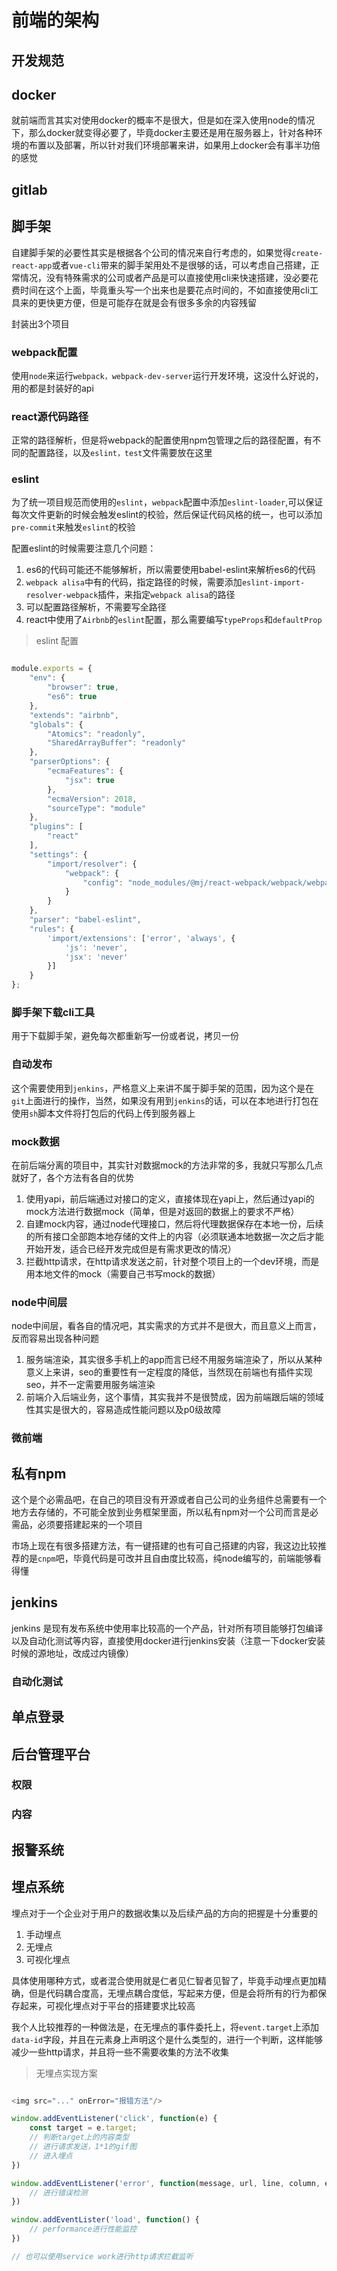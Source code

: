 # 前端的架构

## 开发规范

## docker

就前端而言其实对使用docker的概率不是很大，但是如在深入使用node的情况下，那么docker就变得必要了，毕竟docker主要还是用在服务器上，针对各种环境的布置以及部署，所以针对我们环境部署来讲，如果用上docker会有事半功倍的感觉

## gitlab

## 脚手架

自建脚手架的必要性其实是根据各个公司的情况来自行考虑的，如果觉得`create-react-app`或者`vue-cli`带来的脚手架用处不是很够的话，可以考虑自己搭建，正常情况，没有特殊需求的公司或者产品是可以直接使用cli来快速搭建，没必要花费时间在这个上面，毕竟重头写一个出来也是要花点时间的，不如直接使用cli工具来的更快更方便，但是可能存在就是会有很多多余的内容残留

封装出3个项目

### webpack配置

使用`node`来运行`webpack，webpack-dev-server`运行开发环境，这没什么好说的，用的都是封装好的api

### react源代码路径

正常的路径解析，但是将webpack的配置使用npm包管理之后的路径配置，有不同的配置路径，以及`eslint，test`文件需要放在这里

### eslint

为了统一项目规范而使用的`eslint`，`webpack`配置中添加`eslint-loader`,可以保证每次文件更新的时候会触发eslint的校验，然后保证代码风格的统一，也可以添加`pre-commit`来触发`eslint`的校验

配置eslint的时候需要注意几个问题：

1. es6的代码可能还不能够解析，所以需要使用babel-eslint来解析es6的代码
2. `webpack alisa`中有的代码，指定路径的时候，需要添加`eslint-import-resolver-webpack`插件，来指定`webpack alisa`的路径
3. 可以配置路径解析，不需要写全路径
4. react中使用了`Airbnb`的`eslint`配置，那么需要编写`typeProps`和`defaultProp`

> eslint 配置

```javascript

module.exports = {
    "env": {
        "browser": true,
        "es6": true
    },
    "extends": "airbnb",
    "globals": {
        "Atomics": "readonly",
        "SharedArrayBuffer": "readonly"
    },
    "parserOptions": {
        "ecmaFeatures": {
            "jsx": true
        },
        "ecmaVersion": 2018,
        "sourceType": "module"
    },
    "plugins": [
        "react"
    ],
    "settings": {
        "import/resolver": {
            "webpack": {
                "config": "node_modules/@mj/react-webpack/webpack/webpack.conf.js"
            }
        }
    },
    "parser": "babel-eslint",
    "rules": {
        'import/extensions': ['error', 'always', {
            'js': 'never',
            'jsx': 'never'
        }]
    }
};

```

### 脚手架下载cli工具

用于下载脚手架，避免每次都重新写一份或者说，拷贝一份

### 自动发布

这个需要使用到`jenkins`，严格意义上来讲不属于脚手架的范围，因为这个是在`git`上面进行的操作，当然，如果没有用到`jenkins`的话，可以在本地进行打包在使用`sh`脚本文件将打包后的代码上传到服务器上

### mock数据

在前后端分离的项目中，其实针对数据mock的方法非常的多，我就只写那么几点就好了，各个方法有各自的优势

1. 使用yapi，前后端通过对接口的定义，直接体现在yapi上，然后通过yapi的mock方法进行数据mock（简单，但是对返回的数据上的要求不严格）
2. 自建mock内容，通过node代理接口，然后将代理数据保存在本地一份，后续的所有接口全部跑本地存储的文件上的内容（必须联通本地数据一次之后才能开始开发，适合已经开发完成但是有需求更改的情况）
3. 拦截http请求，在http请求发送之前，针对整个项目上的一个dev环境，而是用本地文件的mock（需要自己书写mock的数据）

### node中间层

node中间层，看各自的情况吧，其实需求的方式并不是很大，而且意义上而言，反而容易出现各种问题

1. 服务端渲染，其实很多手机上的app而言已经不用服务端渲染了，所以从某种意义上来讲，seo的重要性有一定程度的降低，当然现在前端也有插件实现seo，并不一定需要用服务端渲染
2. 前端介入后端业务，这个事情，其实我并不是很赞成，因为前端跟后端的领域性其实是很大的，容易造成性能问题以及p0级故障

### 微前端

## 私有npm

这个是个必需品吧，在自己的项目没有开源或者自己公司的业务组件总需要有一个地方去存储的，不可能全放到业务框架里面，所以私有npm对一个公司而言是必需品，必须要搭建起来的一个项目

市场上现在有很多搭建方法，有一键搭建的也有可自己搭建的内容，我这边比较推荐的是`cnpm`吧，毕竟代码是可改并且自由度比较高，纯node编写的，前端能够看得懂

## jenkins

jenkins 是现有发布系统中使用率比较高的一个产品，针对所有项目能够打包编译以及自动化测试等内容，直接使用docker进行jenkins安装（注意一下docker安装时候的源地址，改成过内镜像）

### 自动化测试

## 单点登录

## 后台管理平台

### 权限

### 内容

## 报警系统

## 埋点系统

埋点对于一个企业对于用户的数据收集以及后续产品的方向的把握是十分重要的

1. 手动埋点
2. 无埋点
3. 可视化埋点

具体使用哪种方式，或者混合使用就是仁者见仁智者见智了，毕竟手动埋点更加精确，但是代码耦合度高，无埋点耦合度低，写起来方便，但是会将所有的行为都保存起来，可视化埋点对于平台的搭建要求比较高

我个人比较推荐的一种做法是，在无埋点的事件委托上，将`event.target`上添加`data-id`字段，并且在元素身上声明这个是什么类型的，进行一个判断，这样能够减少一些http请求，并且将一些不需要收集的方法不收集

> 无埋点实现方案

``` javascript

<img src="..." onError="报错方法"/>

window.addEventListener('click', function(e) {
    const target = e.target;
    // 判断target上的内容类型
    // 进行请求发送，1*1的gif图
    // 进入埋点
})

window.addEventListener('error', function(message, url, line, column, error) {
    // 进行错误检测
})

window.addEventLister('load', function() {
    // performance进行性能监控
})

// 也可以使用service work进行http请求拦截监听
```
